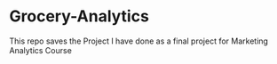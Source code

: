 # Grocery-Analytics
This repo saves the Project I have done as a final project for Marketing Analytics Course
